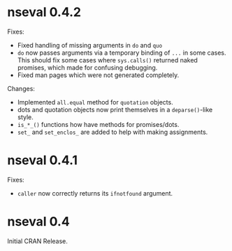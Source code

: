 # nseval 0.4.2

Fixes:
* Fixed handling of missing arguments in `do` and `quo`
* `do` now passes arguments via a temporary binding of `...` in some
  cases. This should fix some cases where `sys.calls()` returned naked
  promises, which made for confusing debugging.
* Fixed man pages which were not generated completely.

Changes:
* Implemented `all.equal` method for `quotation` objects.
* dots and quotation objects now print themselves in a `deparse()`-like style.
* `is_*_()` functions how have methods for promises/dots.
* `set_` and `set_enclos_` are added to help with making assignments.

# nseval 0.4.1

Fixes:
 * `caller` now correctly returns its `ifnotfound` argument.
 
# nseval 0.4

Initial CRAN Release.
